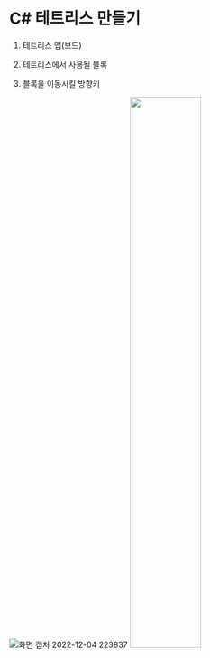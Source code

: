 # C# 테트리스 만들기

1. 테트리스 맵(보드)

2. 테트리스에서 사용될 블록

3. 블록을 이동시킬 방향키

![화면 캡처 2022-12-04 223837](https://user-images.githubusercontent.com/53106848/205493736-b49188fc-19e6-4def-bbfe-08963e8d0dd4.png)
<img width="50%" src="https://user-images.githubusercontent.com/53106848/205493726-d675153b-ee52-45a3-8267-928f43e737eb.jpg" />



